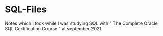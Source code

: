 # SQL-Files

Notes which I took while I was studying SQL with " The Complete Oracle SQL Certification Course " at september 2021.
